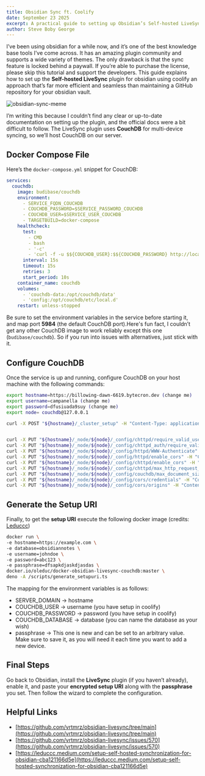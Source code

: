```yaml
---
title: Obsidian Sync ft. Coolify
date: September 23 2025
excerpt: A practical guide to setting up Obsidian’s Self-hosted LiveSync plugin using Coolify. Starting with deploying CouchDB through Docker Compose, then configuring it securely for multi-device sync.
author: Steve Boby George
---
```


I’ve been using obsidian for a while now, and it’s one of the best knowledge base tools I’ve come across. It has an amazing plugin community and supports a wide variety of themes. The only drawback is that the sync feature is locked behind a paywall. If you’re able to purchase the license, please skip this tutorial and support the developers. This guide explains how to set up the **Self-hosted LiveSync** plugin for obsidian using coolify an approach that’s far more efficient and seamless than maintaining a GitHub repository for your obsidian vault. 

![obsidian-sync-meme](/images/obsidian-live-sync/obsidian-sync-meme.jpeg)

I’m writing this because I couldn’t find any clear or up-to-date documentation on setting up the plugin, and the official docs were a bit difficult to follow. The LiveSync plugin uses **CouchDB** for multi-device syncing, so we’ll host CouchDB on our server.
## Docker Compose File
Here’s the `docker-compose.yml` snippet for CouchDB:
```yml
services:
  couchdb:
    image: budibase/couchdb
    environment:
      - SERVICE_FQDN_COUCHDB
      - COUCHDB_PASSWORD=$SERVICE_PASSWORD_COUCHDB
      - COUCHDB_USER=$SERVICE_USER_COUCHDB
      - TARGETBUILD=docker-compose
    healthcheck:
      test:
        - CMD
        - bash
        - '-c'
        - 'curl -f -u $${COUCHDB_USER}:$${COUCHDB_PASSWORD} http://localhost:5984/'
      interval: 15s
      timeout: 15s
      retries: 3
      start_period: 10s
    container_name: couchdb
    volumes:
      - 'couchdb-data:/opt/couchdb/data'
      - 'config:/opt/couchdb/etc/local.d'
    restart: unless-stopped
```
Be sure to set the environment variables in the service before starting it, and map port **5984** (the default CouchDB port).Here's fun fact, I couldn’t get any other CouchDB image to work reliably except this one (`budibase/couchdb`). So if you run into issues with alternatives, just stick with it.
## Configure CouchDB
Once the service is up and running, configure CouchDB on your host machine with the following commands:
```bash
export hostname=https://billowing-dawn-6619.bytecron.dev (change me)
export username=campanella (change me)
export password=dfusiuada9suy (change me)
export node= couchdb@127.0.0.1

curl -X POST "${hostname}/_cluster_setup" -H "Content-Type: application/json" -d "{\"action\":\"enable_single_node\",\"username\":\"${username}\",\"password\":\"${password}\",\"bind_address\":\"0.0.0.0\",\"port\":5984,\"singlenode\":true}"  --user "${username}:${password}"


curl -X PUT "${hostname}/_node/${node}/_config/chttpd/require_valid_user" -H "Content-Type: application/json" -d '"true"' --user "${username}:${password}"
curl -X PUT "${hostname}/_node/${node}/_config/chttpd_auth/require_valid_user" -H "Content-Type: application/json" -d '"true"' --user "${username}:${password}"
curl -X PUT "${hostname}/_node/${node}/_config/httpd/WWW-Authenticate" -H "Content-Type: application/json" -d '"Basic realm=\"couchdb\""' --user "${username}:${password}"
curl -X PUT "${hostname}/_node/${node}/_config/httpd/enable_cors" -H "Content-Type: application/json" -d '"true"' --user "${username}:${password}"
curl -X PUT "${hostname}/_node/${node}/_config/chttpd/enable_cors" -H "Content-Type: application/json" -d '"true"' --user "${username}:${password}"
curl -X PUT "${hostname}/_node/${node}/_config/chttpd/max_http_request_size" -H "Content-Type: application/json" -d '"4294967296"' --user "${username}:${password}"
curl -X PUT "${hostname}/_node/${node}/_config/couchdb/max_document_size" -H "Content-Type: application/json" -d '"50000000"' --user "${username}:${password}"
curl -X PUT "${hostname}/_node/${node}/_config/cors/credentials" -H "Content-Type: application/json" -d '"true"' --user "${username}:${password}"
curl -X PUT "${hostname}/_node/${node}/_config/cors/origins" -H "Content-Type: application/json" -d '"app://obsidian.md,capacitor://localhost,http://localhost"' --user "${username}:${password}"
```
## Generate the Setup URI
Finally, to get the **setup URI** execute the following docker image (credits: [Leduccc](https://leduccc.medium.com/))
```bash
docker run \  
-e hostname=https://example.com \  
-e database=obsidiannotes \  
-e username=johndoe \  
-e password=abc123 \  
-e passphrase=dfsapkdjaskdjasdas \  
docker.io/oleduc/docker-obsidian-livesync-couchdb:master \  
deno -A /scripts/generate_setupuri.ts
```
The mapping for the environment variables is as follows:  
- SERVER_DOMAIN -> hostname  
- COUCHDB_USER -> username (you have setup in coolify)
- COUCHDB_PASSWORD -> password (you have setup in coolify)
- COUCHDB_DATABASE -> database (you can name the database as your wish)
- passphrase -> This one is new and can be set to an arbitrary value. Make sure to save it, as you will need it each time you want to add a new device.
## Final Steps
Go back to Obsidian, install the **LiveSync** plugin (if you haven’t already), enable it, and paste your **encrypted setup URI** along with the **passphrase** you set. Then follow the wizard to complete the configuration.
## Helpful Links
- [https://github.com/vrtmrz/obsidian-livesync/tree/main](https://github.com/vrtmrz/obsidian-livesync/tree/main)
- [https://github.com/vrtmrz/obsidian-livesync/issues/570](https://github.com/vrtmrz/obsidian-livesync/issues/570)
- [https://leduccc.medium.com/setup-self-hosted-synchronization-for-obsidian-cba121166d5e](https://leduccc.medium.com/setup-self-hosted-synchronization-for-obsidian-cba121166d5e)

